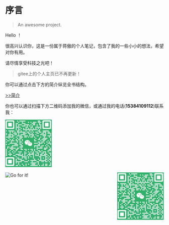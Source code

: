 

# 序言

> An awesome project.

Hello ！

很高兴认识你，这是一份属于蒋傲的个人笔记，包含了我的一些小小的想法，希望对你有用。

请尽情享受科技之光吧！

> gitee上的个人主页已不再更新！

你可以通过点击下方的简介纵览全书结构。


[>>简介](guide.md)

你也可以通过扫描下方二维码添加我的微信，或通过我的电话(**15384109112**)联系我：



<p align="left">
  <img height="150"src="蒋傲的微信.png" alt="蒋傲的微信.png">
</p> 



<a href="https://aojiang-code.github.io"><img align="right" alt="Go for it!" src="蒋傲的微信.png" height="150" title="Do what you like, and do it best!"/></a>


<a href="https://aojiang-code.github.io"><img align="left" alt="Go for it!" src="https://img.freepik.com/free-vector/corner-frame-flowers-plants_24877-81687.jpg?semt=sph" height="170" title="Do what you like, and do it best!"/></a>


